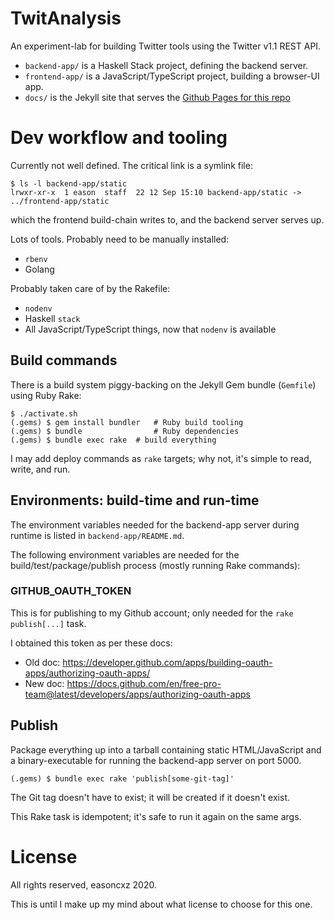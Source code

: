 TwitAnalysis
============

An experiment-lab for building Twitter tools using the Twitter v1.1 REST API.

- `backend-app/` is a Haskell Stack project, defining the backend server.
- `frontend-app/` is a JavaScript/TypeScript project, building a browser-UI app.
- `docs/` is the Jekyll site that serves the [Github Pages for this repo][gh-pages]

[gh-pages]: https://easoncxz.github.io/twitanalysis

# Dev workflow and tooling

Currently not well defined. The critical link is a symlink file:

    $ ls -l backend-app/static
    lrwxr-xr-x  1 eason  staff  22 12 Sep 15:10 backend-app/static -> ../frontend-app/static

which the frontend build-chain writes to, and the backend server serves up. 

Lots of tools. Probably need to be manually installed:

- `rbenv`
- Golang

Probably taken care of by the Rakefile:

- `nodenv`
- Haskell `stack`
- All JavaScript/TypeScript things, now that `nodenv` is available

## Build commands

There is a build system piggy-backing on the Jekyll Gem bundle (`Gemfile`) using 
Ruby Rake:

```
$ ./activate.sh
(.gems) $ gem install bundler   # Ruby build tooling
(.gems) $ bundle                # Ruby dependencies
(.gems) $ bundle exec rake  # build everything
```

I may add deploy commands as `rake` targets; why not, it's simple to read, 
write, and run.

## Environments: build-time and run-time

The environment variables needed for the backend-app server during runtime is listed in `backend-app/README.md`.

The following environment variables are needed for the build/test/package/publish process (mostly running Rake commands):

### GITHUB_OAUTH_TOKEN

This is for publishing to my Github account; only needed for the `rake publish[...]` task.

I obtained this token as per these docs:

- Old doc: https://developer.github.com/apps/building-oauth-apps/authorizing-oauth-apps/
- New doc: https://docs.github.com/en/free-pro-team@latest/developers/apps/authorizing-oauth-apps


## Publish

Package everything up into a tarball containing static HTML/JavaScript and
a binary-executable for running the backend-app server on port 5000.

```
(.gems) $ bundle exec rake 'publish[some-git-tag]'
```

The Git tag doesn't have to exist; it will be created if it doesn't exist.

This Rake task is idempotent; it's safe to run it again on the same args.

# License

All rights reserved, easoncxz 2020.

This is until I make up my mind about what license to choose for this one.
